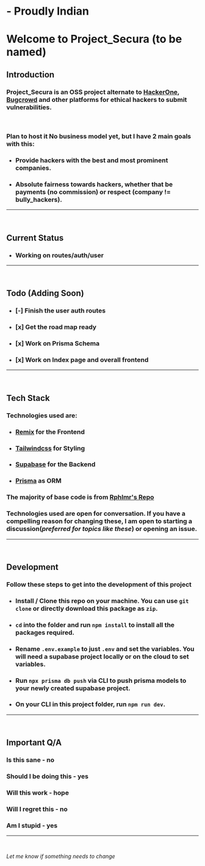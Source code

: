 # - **Proudly Indian**

# Welcome to Project_Secura (to be named)

## **Introduction**

### Project_Secura is an OSS project alternate to [HackerOne](https://hackerone.com), [Bugcrowd](https://bugcrowd.com) and other platforms for ethical hackers to submit vulnerabilities.

<br/>

### Plan to host it No business model yet, but I have 2 main goals with this:

-   ### Provide hackers with the best and most prominent companies.

-   ### Absolute fairness towards hackers, whether that be payments (no commission) or respect (company != bully_hackers).

---

<br/>

## **Current Status**

-   ### Working on routes/auth/user

---

<br/>

## **Todo** (Adding Soon)

-   ### [-] Finish the user auth routes
-   ### [x] Get the road map ready
-   ### [x] Work on Prisma Schema
-   ### [x] Work on Index page and overall frontend

---

<br/>

## **Tech Stack**

### Technologies used are:

-   ### [Remix](https://remix.run) for the Frontend
-   ### [Tailwindcss](https://tailwindcss.com) for Styling
-   ### [Supabase](https://supabase.com) for the Backend
-   ### [Prisma](https://prisma.io) as ORM

### The majority of base code is from [Rphlmr's Repo](https://github.com/rphlmr/supa-stripe-stack)

### Technologies used are open for conversation. If you have a compelling reason for changing these, I am open to starting a discussion(_preferred for topics like these_) or opening an issue.

---

<br/>

## **Development**

### Follow these steps to get into the development of this project

-   ### Install / Clone this repo on your machine. You can use `git clone` or directly download this package as `zip`.
-   ### `cd` into the folder and run `npm install` to install all the packages required.
-   ### Rename `.env.example` to just `.env` and set the variables. You will need a supabase project locally or on the cloud to set variables.
-   ### Run `npx prisma db push` via CLI to push prisma models to your newly created supabase project.
-   ### On your CLI in this project folder, run `npm run dev`.

---

<br/>

## **Important Q/A**

### Is this sane - **no**

### Should I be doing this - **yes**

### Will this work - **hope**

### Will I regret this - **no**

### Am I stupid - **yes**

---

<br/>

_Let me know if something needs to change_
